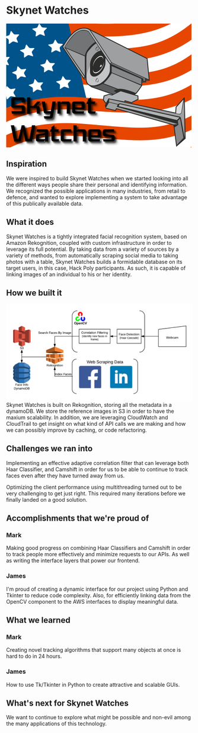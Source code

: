 # Skynet Watches
![Logo](Logo-small.png)

## Inspiration
We were inspired to build Skynet Watches when we started looking into all the different ways people share their personal and identifying information. We recognized the possible applications in many industries, from retail to defence, and wanted to explore implementing a system to take advantage of this publically available data.

## What it does
Skynet Watches is a tightly integrated facial recognition system, based on Amazon Rekognition, coupled with custom infrastructure in order to leverage its full potential. By taking data from a variety of sources by a variety of methods, from automatically scraping social media to taking photos with a table, Skynet Watches builds a formidable database on its target users, in this case, Hack Poly participants. As such, it is capable of linking images of an individual to his or her identity.

## How we built it
![Diagram](Diagram.png)
Skynet Watches is built on Rekognition, storing all the metadata in a dynamoDB. We store the reference images in S3 in order to have the maxium scalability. In addition, we are leveraging CloudWatch and CloudTrail to get insight on what kind of API calls we are making and how we can  possibly improve by caching, or code refactoring.

## Challenges we ran into
Implementing an effective adaptive correlation filter that can leverage both Haar Classifier, and Camshift in order for us to be able to continue to track faces even after they have turned away from us.

Optimizing the client performance using multithreading turned out to be very challenging to get just right. This required many iterations before we finally landed on a good solution.


## Accomplishments that we're proud of

### Mark 
Making good progress on combining Haar Classifiers and Camshift in order to track people more effectively and minimize requests to our APIs. As well as writing the interface layers that power our frontend.

### James
I'm proud of creating a dynamic interface for our project using Python and Tkinter to reduce code complexity. Also, for efficiently linking data from the OpenCV component to the AWS interfaces to display meaningful data.

## What we learned

### Mark
Creating novel tracking algorithms that support many objects at once is hard to do in 24 hours.

### James
How to use Tk/Tkinter in Python to create attractive and scalable GUIs.

## What's next for Skynet Watches
We want to continue to explore what might be possible and non-evil among the many applications of this technology.
